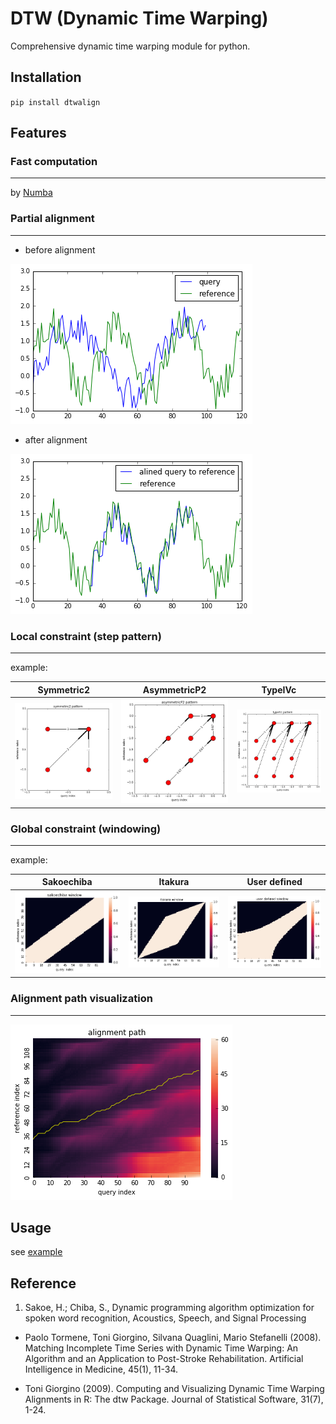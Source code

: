 # DTW (Dynamic Time Warping)
Comprehensive dynamic time warping module for python.

## Installation
`pip install dtwalign`

## Features
### Fast computation
---
by [Numba](https://numba.pydata.org)
### Partial alignment
---
  - before alignment

![](img/partial_org.png)

  - after alignment

![](img/partial_res.png)

### Local constraint (step pattern)
---
example:

| Symmetric2 | AsymmetricP2 | TypeIVc |
|:-----------:|:------------:|:------------:|
| ![](img/symmetric2.png) | ![](img/asymmetricP2.png) | ![](img/typeIVc.png) |

### Global constraint (windowing)
---
example:

| Sakoechiba | Itakura | User defined |
|:-----------:|:------------:|:------------:|
| ![](img/sakoechiba.png) | ![](img/itakura.png) | ![](img/user_win.png) |

### Alignment path visualization
---
![](img/partial_path.png)

## Usage
see [example](./example.ipynb)

## Reference
1. Sakoe, H.; Chiba, S., Dynamic programming algorithm optimization for spoken word recognition, Acoustics, Speech, and Signal Processing

* Paolo Tormene, Toni Giorgino, Silvana Quaglini, Mario Stefanelli (2008). Matching Incomplete Time Series with Dynamic Time Warping: An Algorithm and an Application to Post-Stroke Rehabilitation. Artificial Intelligence in Medicine, 45(1), 11-34.

* Toni Giorgino (2009). Computing and Visualizing Dynamic Time Warping Alignments in R: The dtw Package. Journal of Statistical Software, 31(7), 1-24.

